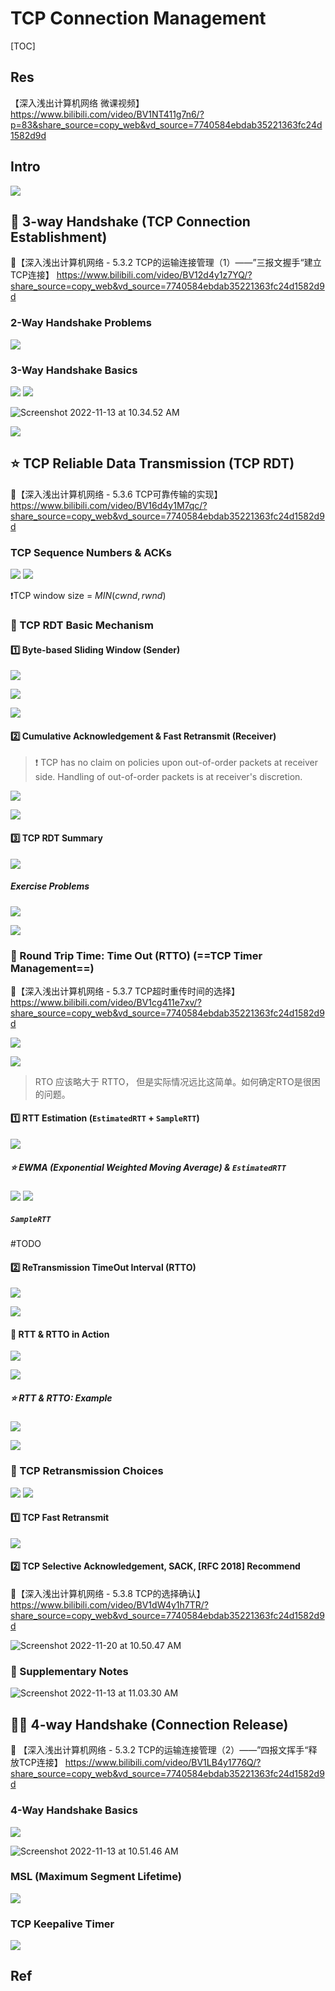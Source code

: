 # TCP Connection Management

[TOC]



## Res
【深入浅出计算机网络 微课视频】 https://www.bilibili.com/video/BV1NT411g7n6/?p=83&share_source=copy_web&vd_source=7740584ebdab35221363fc24d1582d9d



## Intro
![](../../../../../../Assets/Pics/Screenshot%202023-04-19%20at%2011.43.26%20AM.png)



## 👏 3-way Handshake (TCP Connection Establishment)
🔗【深入浅出计算机网络 - 5.3.2 TCP的运输连接管理（1）——”三报文握手“建立TCP连接】 https://www.bilibili.com/video/BV12d4y1z7YQ/?share_source=copy_web&vd_source=7740584ebdab35221363fc24d1582d9d


### 2-Way Handshake Problems
![](../../../../../../Assets/Pics/Screenshot%202023-04-19%20at%2011.41.52%20AM.png)


### 3-Way Handshake Basics
![](../../../../../../Assets/Pics/Screenshot%202023-04-21%20at%203.22.32%20PM.png)
![](../../../../../../Assets/Pics/Screenshot%202023-04-22%20at%203.38.29%20PM.png)



![Screenshot 2022-11-13 at 10.34.52 AM](../../../../../../Assets/Pics/Screenshot%202022-11-13%20at%2010.34.52%20AM.png)



![](../../../../../../Assets/Pics/Screenshot%202023-04-19%20at%2011.42.43%20AM.png)



## ⭐️ TCP Reliable Data Transmission (TCP RDT)
🔗【深入浅出计算机网络 - 5.3.6 TCP可靠传输的实现】 https://www.bilibili.com/video/BV16d4y1M7qc/?share_source=copy_web&vd_source=7740584ebdab35221363fc24d1582d9d


### TCP Sequence Numbers & ACKs
![](../../../../../../Assets/Pics/Screenshot%202023-04-21%20at%2011.30.24%20AM.png)
![](../../../../../../Assets/Pics/Screenshot%202023-04-21%20at%2011.32.10%20AM.png)

❗TCP window size = $MIN(cwnd, rwnd)$


### 🎯 TCP RDT Basic Mechanism 
#### 1️⃣ Byte-based Sliding Window (Sender)

![](../../../../../../Assets/Pics/Screenshot%202023-04-22%20at%202.42.43%20PM.png)

![](../../../../../../Assets/Pics/Screenshot%202023-04-22%20at%202.43.31%20PM.png)

![](../../../../../../Assets/Pics/Screenshot%202023-04-21%20at%2011.36.01%20AM.png)


#### 2️⃣ Cumulative Acknowledgement & Fast Retransmit (Receiver)

> ❗ TCP has no claim on policies upon out-of-order packets at receiver side. Handling of out-of-order packets is at receiver's discretion. 

![](../../../../../../Assets/Pics/Screenshot%202023-04-21%20at%2011.35.32%20AM.png)

![](../../../../../../Assets/Pics/Screenshot%202023-04-22%20at%202.45.12%20PM.png)


#### 3️⃣ TCP RDT Summary
![](../../../../../../Assets/Pics/Screenshot%202023-04-22%20at%202.45.51%20PM.png)

##### Exercise Problems
![](../../../../../../Assets/Pics/Screenshot%202023-06-17%20at%209.41.41%20AM.png)

![](../../../../../../Assets/Pics/Screenshot%202023-06-17%20at%209.42.55%20AM.png)



### 🎯 Round Trip Time: Time Out (RTTO) (==TCP Timer Management==)
🔗【深入浅出计算机网络 - 5.3.7 TCP超时重传时间的选择】 https://www.bilibili.com/video/BV1cg411e7xv/?share_source=copy_web&vd_source=7740584ebdab35221363fc24d1582d9d

![](../../../../../../Assets/Pics/Screenshot%202023-06-17%20at%209.44.39%20AM.png)

![](../../../../../../Assets/Pics/Screenshot%202023-04-19%20at%201.13.09%20PM.png)

> RTO 应该略大于 RTTO， 但是实际情况远比这简单。如何确定RTO是很困的问题。


#### 1️⃣ RTT Estimation (`EstimatedRTT` + `SampleRTT`)

![](../../../../../../Assets/Pics/Screenshot%202023-06-17%20at%209.47.14%20AM.png)

##### ⭐️ EWMA (Exponential Weighted Moving Average) & `EstimatedRTT`
![](../../../../../../Assets/Pics/Screenshot%202023-04-19%20at%201.14.34%20PM.png)
![](../../../../../../Assets/Pics/Screenshot%202023-04-19%20at%201.13.55%20PM.png)

##### `SampleRTT`
#TODO 


#### 2️⃣ ReTransmission TimeOut Interval (RTTO)
![](../../../../../../Assets/Pics/Screenshot%202023-04-22%20at%202.48.55%20PM.png)

![](../../../../../../Assets/Pics/Screenshot%202023-04-19%20at%201.12.07%20PM.png)


#### 🤔 RTT & RTTO in Action
![](../../../../../../Assets/Pics/Screenshot%202023-04-22%20at%202.49.37%20PM.png)

![](../../../../../../Assets/Pics/Screenshot%202023-04-22%20at%202.52.14%20PM.png)


##### ⭐️ RTT & RTTO: Example
![](../../../../../../Assets/Pics/Screenshot%202023-06-17%20at%209.59.22%20AM.png)

![](../../../../../../Assets/Pics/Screenshot%202023-04-22%20at%202.53.07%20PM.png)


### 🎯 TCP Retransmission Choices
![](../../../../../../Assets/Pics/Screenshot%202023-04-21%20at%2011.36.27%20AM.png)
![](../../../../../../Assets/Pics/Screenshot%202023-04-21%20at%2011.37.57%20AM.png)


#### 1️⃣ TCP Fast Retransmit
![](../../../../../../Assets/Pics/Screenshot%202023-04-21%20at%2011.38.09%20AM.png)


#### 2️⃣ TCP Selective Acknowledgement, SACK, [RFC 2018] Recommend
🔗【深入浅出计算机网络 - 5.3.8 TCP的选择确认】 https://www.bilibili.com/video/BV1dW4y1h7TR/?share_source=copy_web&vd_source=7740584ebdab35221363fc24d1582d9d

![Screenshot 2022-11-20 at 10.50.47 AM](../../../../../../Assets/Pics/Screenshot%202022-11-20%20at%2010.50.47%20AM.png)


### 🏁 Supplementary Notes
![Screenshot 2022-11-13 at 11.03.30 AM](../../../../../../Assets/Pics/Screenshot%202022-11-13%20at%2011.03.30%20AM.png)



## 👋🏻 4-way Handshake (Connection Release)
🔗 【深入浅出计算机网络 - 5.3.2 TCP的运输连接管理（2）——”四报文挥手“释放TCP连接】 https://www.bilibili.com/video/BV1LB4y1776Q/?share_source=copy_web&vd_source=7740584ebdab35221363fc24d1582d9d


### 4-Way Handshake Basics
![](../../../../../../Assets/Pics/Screenshot%202023-04-22%20at%203.38.56%20PM.png)

![Screenshot 2022-11-13 at 10.51.46 AM](../../../../../../Assets/Pics/Screenshot%202022-11-13%20at%2010.51.46%20AM.png)


### MSL (Maximum Segment Lifetime)
![](../../../../../../Assets/Pics/Screenshot%202023-04-19%20at%2011.49.36%20AM.png)


### TCP Keepalive Timer
![](../../../../../../Assets/Pics/Screenshot%202023-04-19%20at%2011.49.23%20AM.png)



## Ref

